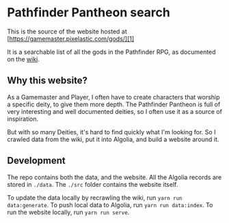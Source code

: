 # Pathfinder Pantheon search

This is the source of the website hosted at [https://gamemaster.pixelastic.com/gods/][1]

It is a searchable list of all the gods in the Pathfinder RPG, as documented on
the [wiki][2].

## Why this website?

As a Gamemaster and Player, I often have to create characters that worship
a specific deity, to give them more depth. The Pathfinder Pantheon is full of
very interesting and well documented deities, so I often use it as a source of
inspiration.

But with so many Deities, it's hard to find quickly what I'm looking for. So
I crawled data from the wiki, put it into Algolia, and build a website around
it.

## Development

The repo contains both the data, and the website. All the Algolia records are
stored in `./data`. The `./src` folder contains the website itself.

To update the data locally by recrawling the wiki, run `yarn run
data:generate`. To push local data to Algolia, run `yarn run data:index`. To run
the website locally, run `yarn run serve`.

[1]: https://gamemaster.pixelastic.com/gods/
[2]: https://pathfinderwiki.com/wiki/Pathfinder_Wiki
